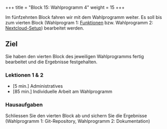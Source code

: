+++
title = "Block 15: Wahlprogramm 4"
weight = 15
+++

Im fünfzehnten Block fahren wir mit dem Wahlprogramm weiter. Es soll bis zum vierten Block (Wahlprogram 1: [Funktionen](/wp1-go/go-4) bzw. Wahlprogramm 2: [Nextcloud-Setup](/wp2-nextcloud/nextcloud-setup)) bearbeitet werden.

## Ziel

Sie haben den vierten Block des jeweiligen Wahlprogramms fertig bearbeitet und die Ergebnisse festgehalten.

### Lektionen 1 & 2

- [5 min.] Administratives
- [85 min.] Individuelle Arbeit am Wahlprogramm

### Hausaufgaben

Schliessen Sie den vierten Block ab und sichern Sie die Ergebnisse (Wahlprogramm 1: Git-Repository, Wahlprogramm 2: Dokumentation)
